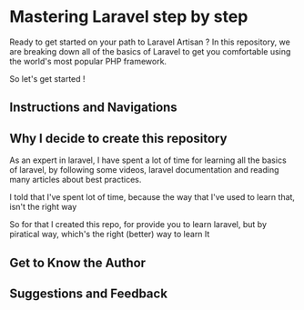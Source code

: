# Mastering Laravel step by step

Ready to get started on your path to Laravel Artisan ? In this repository, we are breaking down all of the basics of Laravel to get you comfortable using the world's most popular PHP framework. 

So let's get started !

## Instructions and Navigations


## Why I decide to create this repository 

As an expert in laravel, I have spent a lot of time for learning all the basics of laravel, by following some videos, laravel documentation and reading many articles about best practices.

I told that I've spent lot of time, because the way that I've used to learn that, isn't the right way

So for that I created this repo, for provide you to learn laravel, but by piratical way, which's the right (better) way to learn It

## Get to Know the Author

## Suggestions and Feedback

